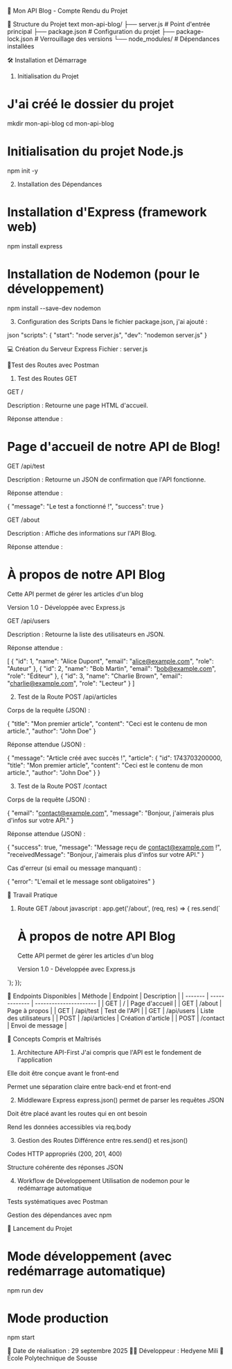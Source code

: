 📝 Mon API Blog - Compte Rendu du Projet

📁 Structure du Projet
text
mon-api-blog/
├── server.js # Point d'entrée principal
├── package.json # Configuration du projet
├── package-lock.json # Verrouillage des versions
└── node_modules/ # Dépendances installées

🛠️ Installation et Démarrage

1. Initialisation du Projet

# J'ai créé le dossier du projet

mkdir mon-api-blog
cd mon-api-blog

# Initialisation du projet Node.js

npm init -y

2. Installation des Dépendances

# Installation d'Express (framework web)

npm install express

# Installation de Nodemon (pour le développement)

npm install --save-dev nodemon

3. Configuration des Scripts
   Dans le fichier package.json, j'ai ajouté :

json
"scripts": {
"start": "node server.js",
"dev": "nodemon server.js"
}

💻 Création du Serveur Express
Fichier : server.js

🧪Test des Routes avec Postman

1. Test des Routes GET

GET /

Description : Retourne une page HTML d'accueil.

Réponse attendue :

<h1>Page d'accueil de notre API de Blog!</h1>

GET /api/test

Description : Retourne un JSON de confirmation que l'API fonctionne.

Réponse attendue :

{
"message": "Le test a fonctionné !",
"success": true
}

GET /about

Description : Affiche des informations sur l'API Blog.

Réponse attendue :

<h1>À propos de notre API Blog</h1>
<p>Cette API permet de gérer les articles d'un blog</p>
<p>Version 1.0 - Développée avec Express.js</p>

GET /api/users

Description : Retourne la liste des utilisateurs en JSON.

Réponse attendue :

[
{ "id": 1, "name": "Alice Dupont", "email": "alice@example.com", "role": "Auteur" },
{ "id": 2, "name": "Bob Martin", "email": "bob@example.com", "role": "Éditeur" },
{ "id": 3, "name": "Charlie Brown", "email": "charlie@example.com", "role": "Lecteur" }
]

2. Test de la Route POST /api/articles

Corps de la requête (JSON) :

{
"title": "Mon premier article",
"content": "Ceci est le contenu de mon article.",
"author": "John Doe"
}

Réponse attendue (JSON) :

{
"message": "Article créé avec succès !",
"article": {
"id": 1743703200000,
"title": "Mon premier article",
"content": "Ceci est le contenu de mon article.",
"author": "John Doe"
}
}

3. Test de la Route POST /contact

Corps de la requête (JSON) :

{
"email": "contact@example.com",
"message": "Bonjour, j'aimerais plus d'infos sur votre API."
}

Réponse attendue (JSON) :

{
"success": true,
"message": "Message reçu de contact@example.com !",
"receivedMessage": "Bonjour, j'aimerais plus d'infos sur votre API."
}

Cas d'erreur (si email ou message manquant) :

{
"error": "L'email et le message sont obligatoires"
}

🔧 Travail Pratique

1. Route GET /about
   javascript :
   app.get('/about', (req, res) => {
   res.send(`    <h1>À propos de notre API Blog</h1>
    <p>Cette API permet de gérer les articles d'un blog</p>
    <p>Version 1.0 - Développée avec Express.js</p>
 `);
   });

📡 Endpoints Disponibles
| Méthode | Endpoint | Description |
| ------- | ------------- | ---------------------- |
| GET | / | Page d'accueil |
| GET | /about | Page à propos |
| GET | /api/test | Test de l'API |
| GET | /api/users | Liste des utilisateurs |
| POST | /api/articles | Création d'article |
| POST | /contact | Envoi de message |

🎯 Concepts Compris et Maîtrisés

1. Architecture API-First
   J'ai compris que l'API est le fondement de l'application

Elle doit être conçue avant le front-end

Permet une séparation claire entre back-end et front-end

2. Middleware Express
   express.json() permet de parser les requêtes JSON

Doit être placé avant les routes qui en ont besoin

Rend les données accessibles via req.body

3. Gestion des Routes
   Différence entre res.send() et res.json()

Codes HTTP appropriés (200, 201, 400)

Structure cohérente des réponses JSON

4. Workflow de Développement
   Utilisation de nodemon pour le redémarrage automatique

Tests systématiques avec Postman

Gestion des dépendances avec npm

🚀 Lancement du Projet

# Mode développement (avec redémarrage automatique)

npm run dev

# Mode production

npm start

📅 Date de réalisation : 29 septembre 2025
👨‍💻 Développeur : Hedyene Mili
🏫 École Polytechnique de Sousse
